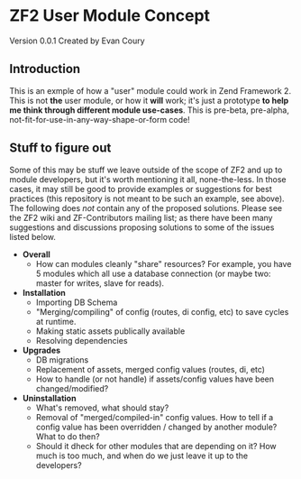 ZF2 User Module Concept
=======================
Version 0.0.1 Created by Evan Coury

Introduction
------------
This is an exmple of how a "user" module could work in Zend Framework 2. This is
not **the** user module, or how it **will** work; it's just a prototype **to help
me think through different module use-cases**. This is pre-beta, pre-alpha,
not-fit-for-use-in-any-way-shape-or-form code!

Stuff to figure out
-------------------
Some of this may be stuff we leave outside of the scope of ZF2 and up to module
developers, but it's worth mentioning it all, none-the-less. In those cases, it
may still be good to provide examples or suggestions for best practices (this
repository is not meant to be such an example, see above). The following does 
_not_ contain any of the proposed solutions. Please see the ZF2 wiki and 
ZF-Contributors mailing list; as there have been many suggestions and discussions 
proposing solutions to some of the issues listed below.

* **Overall**
    * How can modules cleanly "share" resources? For example, you have 5 modules
    which all use a database connection (or maybe two: master for writes, slave 
    for reads).
* **Installation**
    * Importing DB Schema
    * "Merging/compiling" of config (routes, di config, etc) to save cycles at runtime.
    * Making static assets publically available
    * Resolving dependencies
* **Upgrades**
    * DB migrations
    * Replacement of assets, merged config values (routes, di, etc)
    * How to handle (or not handle) if assets/config values have been changed/modified?
* **Uninstallation**
    * What's removed, what should stay?
    * Removal of "merged/compiled-in" config values. How to tell if a config
      value has been overridden / changed by another module? What to do then?
    * Should it dheck for other modules that are depending on it? How much is
      too much, and when do we just leave it up to the developers?
